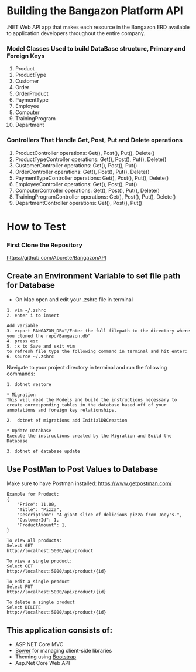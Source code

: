 # Building the Bangazon Platform API



 .NET Web API app that makes each resource in the Bangazon ERD available to application developers throughout the entire company.


### Model Classes Used to build DataBase structure, Primary and Foreign Keys

1. Product
1. ProductType
1. Customer
1. Order
1. OrderProduct
1. PaymentType
1. Employee
1. Computer
1. TrainingProgram
1. Department

### Controllers That Handle Get, Post, Put and Delete operations
1. ProductController            operations: Get(), Post(), Put(), Delete()
1. ProductTypeController        operations: Get(), Post(), Put(), Delete()
1. CustomerController           operations: Get(), Post(), Put()
1. OrderController              operations: Get(), Post(), Put(), Delete()
1. PaymentTypeController        operations: Get(), Post(), Put(), Delete()
1. EmployeeController           operations: Get(), Post(), Put()
1. ComputerController           operations: Get(), Post(), Put(), Delete()
1. TrainingProgramController    operations: Get(), Post(), Put(), Delete()
1. DepartmentController         operations: Get(), Post(), Put()

# How to Test 
### First Clone the Repository 
https://github.com/Abcrete/BangazonAPI

## Create an Environment Variable to set file path for Database
* On Mac open and edit your .zshrc file in terminal
```
1. vim ~/.zshrc
2. enter i to insert

Add variable
3. export BANGAZON_DB="/Enter the full filepath to the directory where you cloned the repo/Bangazon.db"
4. press esc
5. :x to Save and exit vim
to refresh file type the following command in terminal and hit enter:
6. source ~/.zshrc
```

Navigate to your project directory in terminal and run the following commands:
```
1. dotnet restore

* Migration
This will read the Models and build the instructions necessary to create corresponding tables in the database based off of your annotations and foreign key relationships.

2.  dotnet ef migrations add InitialDBCreation

* Update Database
Execute the instructions created by the Migration and Build the Database

3. dotnet ef database update
```

## Use PostMan to Post Values to Database
Make sure to have Postman installed: https://www.getpostman.com/
```
Example for Product:
{
	"Price": 11.00,
	"Title": "Pizza",
	"Description": "A giant slice of delicious pizza from Joey's.",
	"CustomerId": 1,
	"ProductAmount": 1,
}

To view all products:
Select GET
http://localhost:5000/api/product

To view a single product:
Select GET
http://localhost:5000/api/product/{id}

To edit a single product
Select PUT
http://localhost:5000/api/product/{id}

To delete a single product
Select DELETE
http://localhost:5000/api/product/{id}
```


## This application consists of:

*   ASP.NET Core MVC
*   [Bower](https://go.microsoft.com/fwlink/?LinkId=518004) for managing client-side libraries
*   Theming using [Bootstrap](https://go.microsoft.com/fwlink/?LinkID=398939)
*   Asp.Net Core Web API

